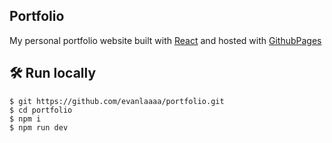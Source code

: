 ## Portfolio
My personal portfolio website built with <a href='https://reactjs.org/'>React</a> and hosted with <a href='https://pages.github.com/'>GithubPages</a>

## 🛠 Run locally
```
$ git https://github.com/evanlaaaa/portfolio.git
$ cd portfolio
$ npm i
$ npm run dev
```

